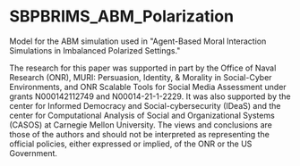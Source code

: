 # SBPBRIMS_ABM_Polarization
Model for the ABM simulation used in "Agent-Based Moral Interaction Simulations in Imbalanced Polarized Settings."

The research for this paper was supported in part by the Office of Naval Research (ONR), MURI: Persuasion, Identity, & Morality in Social-Cyber Environments, and ONR Scalable Tools for Social Media Assessment under grants N000142112749 and N00014-21-1-2229. It was also supported by the center for Informed Democracy and Social-cybersecurity  (IDeaS) and the center for Computational Analysis of Social and Organizational Systems (CASOS) at Carnegie Mellon University. The views and conclusions  are those of the authors and should not be interpreted as representing the official  policies, either expressed or implied, of the ONR or the US Government.